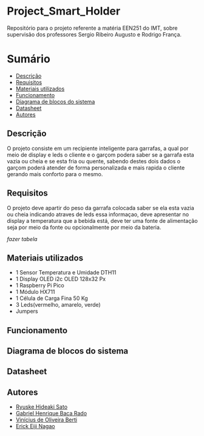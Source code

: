 # Project_Smart_Holder
Repositório para o projeto referente a matéria EEN251 do IMT, sobre supervisão dos professores Sergio Ribeiro Augusto e Rodrigo França.

# Sumário

- [Descrição](#Descrição)
- [Requisitos](#Requisitos)
- [Materiais utilizados](#Materiais-utilizados)
- [Funcionamento](#Funcionamento)
- [Diagrama de blocos do sistema](#Diagrama-de-blocos-do-sistema)
- [Datasheet](#Datasheet)
- [Autores](#Autores)
## Descrição 

O projeto consiste em um recipiente inteligente para garrafas, a qual por meio de display e leds o cliente e o garçom podera saber se a garrafa esta vazia ou cheia e se esta fria ou quente, sabendo destes dois dados o garçom poderá atender de forma personalizada e mais rapida o cliente gerando mais conforto para o mesmo.

## Requisitos 

O projeto deve apartir do peso da garrafa colocada saber se ela esta vazia ou cheia indicando atraves de leds essa informaçao, deve apresentar no display a temperatura que a bebida está, deve ter uma fonte de alimentação seja por meio da fonte ou opcionalmente por meio da bateria. 

*fazer tabela*

## Materiais utilizados
- 1 Sensor Temperatura e Umidade DTH11 
- 1 Display OLED i2c OLED 128x32 Px 
- 1 Raspberry Pi Pico
- 1 Módulo HX711
- 1 Célula de Carga Fina 50 Kg
- 3 Leds(vermelho, amarelo, verde)
- Jumpers



## Funcionamento

## Diagrama de blocos do sistema

## Datasheet

## Autores
- [Ryuske Hideaki Sato](https://github.com/Dragonrhs)
- [Gabriel Henrique Baca Rado](https://github.com/Gabriel-HBR)
- [Vinícius de Oliveira Berti](https://github.com/ViniciusBerti)
- [Erick Eiji Nagao](https://github.com/ErickNagao)